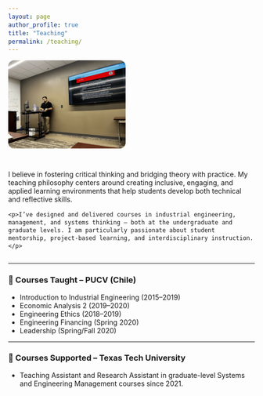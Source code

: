 ```yaml
---
layout: page
author_profile: true
title: "Teaching"
permalink: /teaching/
---
```


<div style="display: flex; align-items: flex-start; gap: 30px; flex-wrap: wrap;">
  <img src="/images/teaching-presentation.png" alt="Teaching session at Texas Tech" style="max-width: 240px; border-radius: 12px;">

  <div style="flex: 1; min-width: 280px;">
    <p>I believe in fostering critical thinking and bridging theory with practice. My teaching philosophy centers around creating inclusive, engaging, and applied learning environments that help students develop both technical and reflective skills.</p>

    <p>I’ve designed and delivered courses in industrial engineering, management, and systems thinking — both at the undergraduate and graduate levels. I am particularly passionate about student mentorship, project-based learning, and interdisciplinary instruction.</p>
  </div>
</div>

---

### 📘 Courses Taught – PUCV (Chile)

- Introduction to Industrial Engineering (2015–2019)  
- Economic Analysis 2 (2019–2020)  
- Engineering Ethics (2018–2019)  
- Engineering Financing (Spring 2020)  
- Leadership (Spring/Fall 2020)  

---

### 📗 Courses Supported – Texas Tech University

- Teaching Assistant and Research Assistant in graduate-level Systems and Engineering Management courses since 2021.
